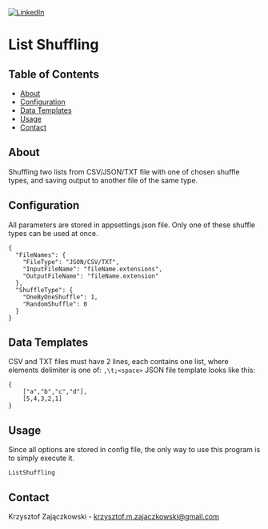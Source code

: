 
[![LinkedIn][linkedin-shield]][linkedin-url]

# List Shuffling

## Table of Contents

* [About](#about)
* [Configuration](#configuration)
* [Data Templates](#data-templates)
* [Usage](#usage)
* [Contact](#contact)

## About

Shuffling two lists from CSV/JSON/TXT file with one of chosen shuffle types, and saving output to another file of the same type.

## Configuration
All parameters are stored in appsettings.json file. Only one of these shuffle types can be used at once.
```
{
  "FileNames": {
    "FileType": "JSON/CSV/TXT",
    "InputFileName": "fileName.extensions",
    "OutputFileName": "fileName.extension"
  },
  "ShuffleType": {
    "OneByOneShuffle": 1,
    "RandomShuffle": 0 
  } 
}
```

## Data Templates

CSV and TXT files must have 2 lines, each contains one list, where elements delimiter is one of:
 ``,\t;<space>``
JSON file template looks like this:
```
{
	["a","b","c","d"],
	[5,4,3,2,1]
}
```

## Usage
Since all options are stored in config file, the only way to use this program is to simply execute it.
```
ListShuffling
```

## Contact
Krzysztof Zajączkowski - krzysztof.m.zajaczkowski@gmail.com

[linkedin-shield]: https://img.shields.io/badge/-LinkedIn-black.svg?style=flat-square&logo=linkedin&colorB=555
[linkedin-url]: https://www.linkedin.com/in/krzysztof-m-zajaczkowski/